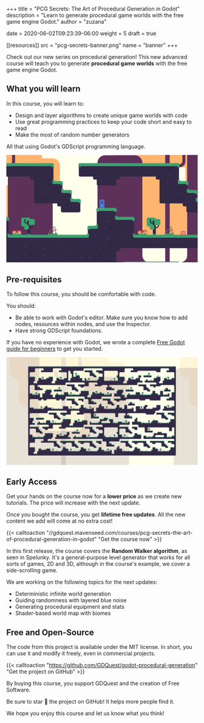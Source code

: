 +++
title = "PCG Secrets: The Art of Procedural Generation in Godot"
description = "Learn to generate procedural game worlds with the free game engine Godot."
author = "zuzana"

date = 2020-06-02T09:23:39-06:00
weight = 5
draft = true

[[resources]]
  src = "pcg-secrets-banner.png"
  name = "banner"
+++

Check out our new series on procedural generation! This new advanced course will teach you to generate **procedural game worlds** with the free game engine Godot.

## What you will learn

In this course, you will learn to:

- Design and layer algorithms to create unique game worlds with code
- Use great programming practices to keep your code short and easy to read
- Make the most of random number generators

All that using Godot's GDScript programming language.

![Level generated by the random walker algorithm](random-walker-2.png)

## Pre-requisites

To follow this course, you should be comfortable with code.

You should:

- Be able to work with Godot's editor. Make sure you know how to add nodes, resources within nodes, and use the Inspector.
- Have strong GDScript foundations.

If you have no experience with Godot, we wrote a complete [Free Godot guide for beginners](https://www.gdquest.com/docs/guides/learn-godot/beginner/) to get you started.

![Birds-eye view of a level generated by the random walker algorithm](random-walker-1.png)

## Early Access

Get your hands on the course now for a **lower price** as we create new tutorials. The price will increase with the next update.

Once you bought the course, you get **lifetime free updates**. All the new content we add will come at no extra cost!

{{< calltoaction "//gdquest.mavenseed.com/courses/pcg-secrets-the-art-of-procedural-generation-in-godot" "Get the course now" >}}

In this first release, the course covers the **Random Walker algorithm**, as seen in Spelunky. It's a general-purpose level generator that works for all sorts of games, 2D and 3D, although in the course's example, we cover a side-scrolling game.

We are working on the following topics for the next updates:

- Deterministic infinite world generation
- Guiding randomness with layered blue noise
- Generating procedural equipment and stats
- Shader-based world map with biomes

## Free and Open-Source

The code from this project is available under the MIT license. In short, you can use it and modify it freely, even in commercial projects.

{{< calltoaction "https://github.com/GDQuest/godot-procedural-generation" "Get the project on GitHub" >}}

By buying this course, you support GDQuest and the creation of Free Software.

Be sure to star 🌟 the project on GitHub! It helps more people find it.

We hope you enjoy this course and let us know what you think!
